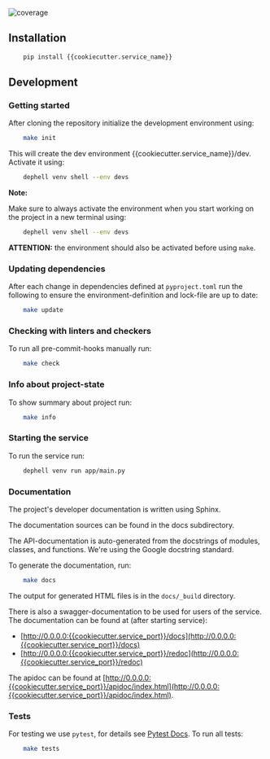 ![coverage](apidoc/_static/coverage.svg)


## Installation
```bash
    pip install {{cookiecutter.service_name}}
```

## Development


### Getting started

After cloning the repository initialize the development environment using:

```bash
    make init
```

This will create the dev environment {{cookiecutter.service_name}}/dev. Activate it using:
```bash
    dephell venv shell --env devs
```

**Note:**

Make sure to always activate the environment when you start working on the
project in a new terminal using:
```bash
    dephell venv shell --env devs
```

**ATTENTION:** the environment should also be activated before using ``make``.


### Updating dependencies

After each change in dependencies defined at `pyproject.toml` run the
following to ensure the environment-definition and lock-file are up to date:
```bash
    make update
```


### Checking with linters and checkers

To run all pre-commit-hooks manually run:
```bash
    make check
```


### Info about project-state

To show summary about project run:
```bash
    make info
```

### Starting the service

To run the service run:
```bash
    dephell venv run app/main.py
```


### Documentation

The project's developer documentation is written using Sphinx.

The documentation sources can be found in the docs subdirectory.

The API-documentation is auto-generated from the docstrings of modules,
classes, and functions.
We're using the Google docstring standard.

To generate the documentation, run:
```bash
    make docs
```

The output for generated HTML files is in the `docs/_build` directory.

There is also a swagger-documentation to be used for users of the service.
The documentation can be found at (after starting service):

* [http://0.0.0.0:{{cookiecutter.service_port}}/docs](http://0.0.0.0:{{cookiecutter.service_port}}/docs)
* [http://0.0.0.0:{{cookiecutter.service_port}}/redoc](http://0.0.0.0:{{cookiecutter.service_port}}/redoc)

The apidoc can be found at
[http://0.0.0.0:{{cookiecutter.service_port}}/apidoc/index.html](http://0.0.0.0:{{cookiecutter.service_port}}/apidoc/index.html).


### Tests

For testing we use `pytest`, for details see
[Pytest Docs](http://doc.pytest.org/en/latest/).
To run all tests:

```bash
    make tests
```
